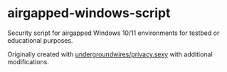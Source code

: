 # airgapped-windows-script
Security script for airgapped Windows 10/11 environments for testbed or educational purposes.

Originally created with [undergroundwires/privacy.sexy](https://github.com/undergroundwires/privacy.sexy) with additional modifications.